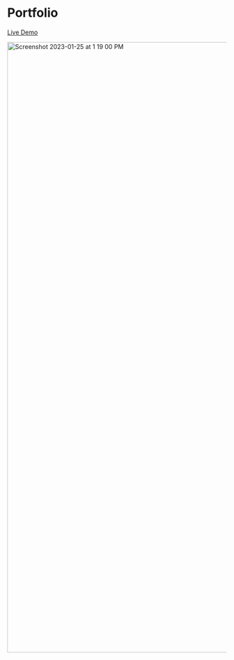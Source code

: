 # Portfolio
[Live Demo](https://portfolio.anandapoints.repl.co/)

<img width="1397" alt="Screenshot 2023-01-25 at 1 19 00 PM" src="https://user-images.githubusercontent.com/107668336/216219472-d5df9e9a-3a75-42d4-961c-8db51ce4a8bd.png">
